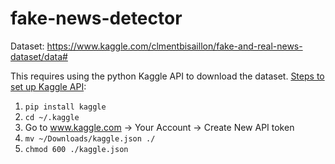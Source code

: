 # fake-news-detector

Dataset: https://www.kaggle.com/clmentbisaillon/fake-and-real-news-dataset/data#

This requires using the python Kaggle API to download the dataset. [Steps to set up Kaggle API](https://www.kaggle.com/c/two-sigma-financial-news/discussion/83593):
1. `pip install kaggle`
2. `cd ~/.kaggle`
3. Go to www.kaggle.com -> Your Account -> Create New API token
4. `mv ~/Downloads/kaggle.json ./`
5. `chmod 600 ./kaggle.json`
